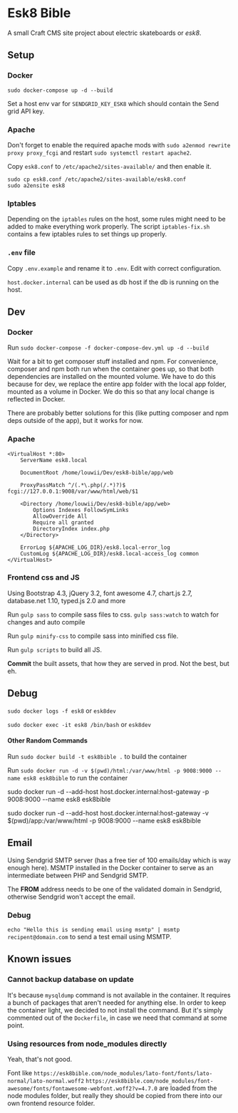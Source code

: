 # Esk8 Bible

A small Craft CMS site project about electric skateboards or _esk8_.

## Setup

### Docker

`sudo docker-compose up -d --build`

Set a host env var for `SENDGRID_KEY_ESK8` which should contain the Send grid API key.

### Apache

Don't forget to enable the required apache mods with `sudo a2enmod rewrite proxy proxy_fcgi` and restart `sudo systemctl restart apache2`.

Copy `esk8.conf` to `/etc/apache2/sites-available/` and then enable it.

```
sudo cp esk8.conf /etc/apache2/sites-available/esk8.conf
sudo a2ensite esk8
```

### Iptables

Depending on the `iptables` rules on the host, some rules might need to be added to make everything work properly. The script `iptables-fix.sh` contains a few iptables rules to set things up properly.

### `.env` file

Copy `.env.example` and rename it to `.env`. Edit with correct configuration.

`host.docker.internal` can be used as db host if the db is running on the host.

## Dev

### Docker

Run `sudo docker-compose -f docker-compose-dev.yml up -d --build`

Wait for a bit to get composer stuff installed and npm. For convenience, composer and npm both run when the container goes up, so that both dependencies are installed on the mounted volume. We have to do this because for dev, we replace the entire app folder with the local app folder, mounted as a volume in Docker. We do this so that any local change is reflected in Docker.

There are probably better solutions for this (like putting composer and npm deps outside of the app), but it works for now.

### Apache

```
<VirtualHost *:80>
    ServerName esk8.local

    DocumentRoot /home/louwii/Dev/esk8-bible/app/web

    ProxyPassMatch ^/(.*\.php(/.*)?)$ fcgi://127.0.0.1:9008/var/www/html/web/$1

    <Directory /home/louwii/Dev/esk8-bible/app/web>
        Options Indexes FollowSymLinks
        AllowOverride All
        Require all granted
        DirectoryIndex index.php
    </Directory>

    ErrorLog ${APACHE_LOG_DIR}/esk8.local-error_log
    CustomLog ${APACHE_LOG_DIR}/esk8.local-access_log common
</VirtualHost>
```

### Frontend css and JS

Using Bootstrap 4.3, jQuery 3.2, font awesome 4.7, chart.js 2.7, database.net 1.10, typed.js 2.0 and more

Run `gulp sass` to compile sass files to css. `gulp sass:watch` to watch for changes and auto compile

Run `gulp minify-css` to compile sass into minified css file.

Run `gulp scripts` to build all JS.

**Commit** the built assets, that how they are served in prod. Not the best, but eh.

## Debug

`sudo docker logs -f esk8` or `esk8dev`

`sudo docker exec -it esk8 /bin/bash` or `esk8dev`

#### Other Random Commands

Run `sudo docker build -t esk8bible .` to build the container

Run `sudo docker run -d -v $(pwd)/html:/var/www/html -p 9008:9000 --name esk8 esk8bible` to run the container

sudo docker run -d --add-host host.docker.internal:host-gateway -p 9008:9000 --name esk8 esk8bible

sudo docker run -d --add-host host.docker.internal:host-gateway -v $(pwd)/app:/var/www/html -p 9008:9000 --name esk8 esk8bible

## Email

Using Sendgrid SMTP server (has a free tier of 100 emails/day which is way enough here). MSMTP installed in the Docker container to serve as an intermediate between PHP and Sendgrid SMTP.

The **FROM** address needs to be one of the validated domain in Sendgrid, otherwise Sendgrid won't accept the email.

### Debug

`echo "Hello this is sending email using msmtp" | msmtp recipent@domain.com` to send a test email using MSMTP.

## Known issues

### Cannot backup database on update

It's because `mysqldump` command is not available in the container. It requires a bunch of packages that aren't needed for anything else. In order to keep the container light, we decided to not install the command. But it's simply commented out of the `Dockerfile`, in case we need that command at some point.

### Using  resources from node_modules directly

Yeah, that's not good.

Font like `https://esk8bible.com/node_modules/lato-font/fonts/lato-normal/lato-normal.woff2` `https://esk8bible.com/node_modules/font-awesome/fonts/fontawesome-webfont.woff2?v=4.7.0` are loaded from the node modules folder, but really they should be copied from there into our own frontend resource folder.